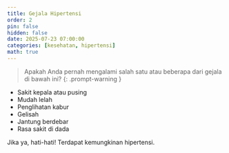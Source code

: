 ```yaml
---
title: Gejala Hipertensi
order: 2
pin: false
hidden: false
date: 2025-07-23 07:00:00
categories: [kesehatan, hipertensi]
math: true
---
```


> Apakah Anda pernah mengalami salah satu atau beberapa dari gejala di bawah ini?
{: .prompt-warning }

- Sakit kepala atau pusing
- Mudah lelah
- Penglihatan kabur
- Gelisah
- Jantung berdebar
- Rasa sakit di dada

Jika ya, hati-hati! Terdapat kemungkinan hipertensi. 
